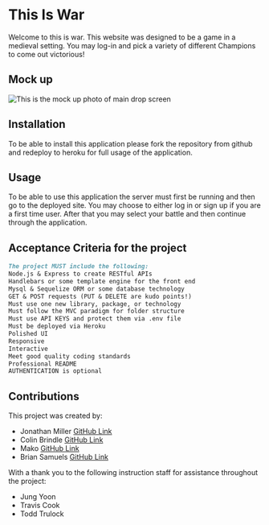 # This Is War

Welcome to this is war. This website was designed to be a game in a medieval setting. You may log-in and pick a variety of different Champions to come out victorious!

## Mock up 
<img src="images/thisiswarmockup.png" alt="This is the mock up photo of main drop screen">

## Installation

To be able to install this application please fork the repository from github and redeploy to heroku for full usage of the application. 

## Usage 

To be able to use this application the server must first be running and then go to the deployed site. You may choose to either log in or sign up if you are a first time user. After that you may select your battle and then continue through the application.

## Acceptance Criteria for the project
```md
The project MUST include the following:
Node.js & Express to create RESTful APIs
Handlebars or some template engine for the front end
Mysql & Sequelize ORM or some database technology
GET & POST requests (PUT & DELETE are kudo points!)
Must use one new library, package, or technology
Must follow the MVC paradigm for folder structure
Must use API KEYS and protect them via .env file
Must be deployed via Heroku
Polished UI
Responsive
Interactive
Meet good quality coding standards
Professional README
AUTHENTICATION is optional
```
## Contributions

This project was created by: 
* Jonathan Miller <a href='https://github.com/jdmill'>GitHub Link</a>
* Colin Brindle <a href='https://github.com/colinbrindle'>GitHub Link</a>
* Mako <a href='https://github.com/Seraph-Archive'>GitHub Link</a>
* Brian Samuels <a href='https://github.com/Samuels1996'>GitHub Link</a>

With a thank you to the following instruction staff for assistance throughout the project:
* Jung Yoon
* Travis Cook
* Todd Trulock